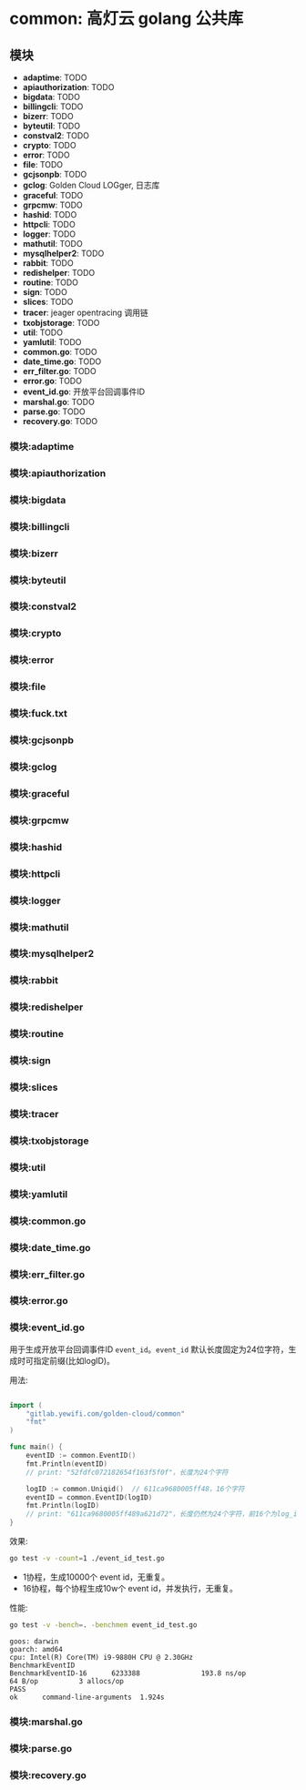 <!--
 * @Date: 2021-08-18 10:46:18
 * @LastEditors: aiden.deng(Zhenpeng Deng)
 * @LastEditTime: 2021-08-18 14:32:48
-->


# common: 高灯云 golang 公共库


## 模块

- **adaptime**: TODO
- **apiauthorization**: TODO
- **bigdata**: TODO
- **billingcli**: TODO
- **bizerr**: TODO
- **byteutil**: TODO
- **constval2**: TODO
- **crypto**: TODO
- **error**: TODO
- **file**: TODO
- **gcjsonpb**: TODO
- **gclog**: Golden Cloud LOGger, 日志库
- **graceful**: TODO
- **grpcmw**: TODO
- **hashid**: TODO
- **httpcli**: TODO
- **logger**: TODO
- **mathutil**: TODO
- **mysqlhelper2**: TODO
- **rabbit**: TODO
- **redishelper**: TODO
- **routine**: TODO
- **sign**: TODO
- **slices**: TODO
- **tracer**: jeager opentracing 调用链
- **txobjstorage**: TODO
- **util**: TODO
- **yamlutil**: TODO
- **common.go**: TODO
- **date_time.go**: TODO
- **err_filter.go**: TODO
- **error.go**: TODO
- **event_id.go**: 开放平台回调事件ID
- **marshal.go**: TODO
- **parse.go**: TODO
- **recovery.go**: TODO


### 模块:adaptime
### 模块:apiauthorization
### 模块:bigdata
### 模块:billingcli
### 模块:bizerr
### 模块:byteutil
### 模块:constval2
### 模块:crypto
### 模块:error
### 模块:file
### 模块:fuck.txt
### 模块:gcjsonpb
### 模块:gclog
### 模块:graceful
### 模块:grpcmw
### 模块:hashid
### 模块:httpcli
### 模块:logger
### 模块:mathutil
### 模块:mysqlhelper2
### 模块:rabbit
### 模块:redishelper
### 模块:routine
### 模块:sign
### 模块:slices
### 模块:tracer
### 模块:txobjstorage
### 模块:util
### 模块:yamlutil
### 模块:common.go
### 模块:date_time.go
### 模块:err_filter.go
### 模块:error.go

### 模块:event_id.go

用于生成开放平台回调事件ID `event_id`。`event_id` 默认长度固定为24位字符，生成时可指定前缀(比如logID)。

用法:

```go

import (
    "gitlab.yewifi.com/golden-cloud/common"
    "fmt"
)

func main() {
    eventID := common.EventID()
    fmt.Println(eventID)        
    // print: "52fdfc072182654f163f5f0f"，长度为24个字符

    logID := common.Uniqid()  // 611ca9680005ff48，16个字符
    eventID = common.EventID(logID)
    fmt.Println(logID)          
    // print: "611ca9680005ff489a621d72"，长度仍然为24个字符，前16个为log_id
}

```

效果:
```bash
go test -v -count=1 ./event_id_test.go
```
- 1协程，生成10000个 event id，无重复。
- 16协程，每个协程生成10w个 event id，并发执行，无重复。



性能:
```bash
go test -v -bench=. -benchmem event_id_test.go
```
```
goos: darwin
goarch: amd64
cpu: Intel(R) Core(TM) i9-9880H CPU @ 2.30GHz
BenchmarkEventID
BenchmarkEventID-16      6233388               193.8 ns/op            64 B/op          3 allocs/op
PASS
ok      command-line-arguments  1.924s
```


### 模块:marshal.go
### 模块:parse.go
### 模块:recovery.go